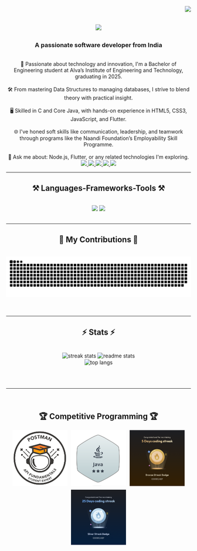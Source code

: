 <img align="right" src="https://visitor-badge.laobi.icu/badge?page_id=salesp07.salesp07" />

<body style="background-image: url('https://tse3.mm.bing.net/th?id=OIP.DrQ9r0UM3pZwCrGXo-8d6QHaEI&pid=Api&P=0&h=180'); background-size: cover; background-repeat: no-repeat; background-attachment: fixed;">
    <h1 align="center">
        <img src="https://readme-typing-svg.herokuapp.com/?font=Righteous&size=35&center=true&vCenter=true&width=500&height=70&duration=4000&lines=Hi+There!+👋;+I'm+Vinay!;" />
    </h1>
</body>
<h3 align="center">A passionate software developer from India</h3>

<br/>

<div align="center">
    🚀 Passionate about technology and innovation, I'm a Bachelor of Engineering student at Alva’s Institute of Engineering and Technology, graduating in 2025.
    <br/><br/>
    🛠️ From mastering Data Structures to managing databases, I strive to blend theory with practical insight.
    <br/><br/>
    🖥️ Skilled in C and Core Java, with hands-on experience in HTML5, CSS3, JavaScript, and Flutter.
    <br/><br/>
    🌐 I've honed soft skills like communication, leadership, and teamwork through programs like the Naandi Foundation’s Employability Skill Programme.
    <br/><br/>
    💬 Ask me about: Node.js, Flutter, or any related technologies I'm exploring.
</div>

<div align="center"> 
    <a href="mailto:vinaykumarss904@gmail.com">
        <img src="https://img.shields.io/badge/Gmail-333333?style=for-the-badge&logo=gmail&logoColor=red" />
    </a>
    <a href="https://www.linkedin.com/in/vinayakumarass/" target="_blank">
        <img src="https://img.shields.io/badge/LinkedIn-0077B5?style=for-the-badge&logo=linkedin&logoColor=white" />
    </a>
    <a href="https://vinaya-kumarass.github.io/projects.github.io/VinayakumaraSS/" target="_blank">
        <img src="https://img.shields.io/badge/Portfolio-FF5722?style=for-the-badge&logo=todoist&logoColor=white" />
    </a>
    <a href="https://www.codechef.com/users/ssvinay" target="_blank">
        <img src="https://img.shields.io/badge/CodeChef-5C5C5C?style=for-the-badge&logo=codechef&logoColor=white" />
    </a>
    <a href="https://leetcode.com/u/Vinay_88/" target="_blank">
        <img src="https://img.shields.io/badge/LeetCode-FFA116?style=for-the-badge&logo=leetcode&logoColor=black" />
    </a>
</div>

<hr/>

<h2 align="center">⚒️ Languages-Frameworks-Tools ⚒️</h2>
<br/>
<div align="center">
    <img src="https://skillicons.dev/icons?i=bootstrap,html,css,flutter,vscode,github,figma,git" />
    <img src="https://skillicons.dev/icons?i=python,javascript,c,java,mysql,php" /><br>
</div>

<br/>
<hr/>

<div align="center">
    <h2>🐍 My Contributions 🐍</h2>
    <br>
    <img alt="snake eating my contributions" src="https://raw.githubusercontent.com/salesp07/salesp07/output/github-contribution-grid-snake.svg" />
    <br/><br/><br/>
</div>

<hr/>

<h2 align="center">⚡ Stats ⚡</h2>
<br>
<div align=center>
    <img width=390 src="https://github-readme-streak-stats-salesp07.vercel.app/?user=salesp07&count_private=true&theme=react&border_radius=10" alt="streak stats"/>
    <img width=390 src="https://github-readme-stats-salesp07.vercel.app/api?username=salesp07&count_private=true&show_icons=true&theme=react&rank_icon=github&border_radius=10" alt="readme stats" />
    <br/>
    <img width=325 align="center" src="https://github-readme-stats-salesp07.vercel.app/api/top-langs/?username=salesp07&hide=HTML&langs_count=8&layout=compact&theme=react&border_radius=10&size_weight=0.5&count_weight=0.5&exclude_repo=github-readme-stats" alt="top langs" />
</div>

<br/><br/>

<hr/>

<br/>

<div align="center">
    <h2>🏆 Competitive Programming 🏆</h2>
    <div style="display: flex; justify-content: center; flex-wrap: wrap; gap: 10px;">
        <img src="https://github.com/vinaya-kumaraSS/vinaya-kumaraSS/blob/main/postman%20API%20badge.png" alt="CodeChef Badge 3" width="150"/>
        <img src="https://github.com/vinaya-kumaraSS/vinaya-kumaraSS/blob/main/Screenshot%202024-08-05%20211646.png" alt="CodeChef Badge 3" width="150"/>
            <img src="https://github.com/vinaya-kumaraSS/vinaya-kumaraSS/blob/main/CodeChefBadge.png" alt="CodeChef Badge 1" width="150"/>
            <img src="https://github.com/vinaya-kumaraSS/vinaya-kumaraSS/blob/main/CodeChefBadge%20(1).png" alt="CodeChef Badge 2" width="150"/>
    </div>
</div>

<br/>

